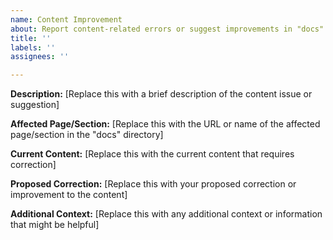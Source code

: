 ```yaml
---
name: Content Improvement
about: Report content-related errors or suggest improvements in "docs" directory
title: ''
labels: ''
assignees: ''

---
```


**Description:**
[Replace this with a brief description of the content issue or suggestion]

**Affected Page/Section:**
[Replace this with the URL or name of the affected page/section in the "docs" directory]

**Current Content:**
[Replace this with the current content that requires correction]

**Proposed Correction:**
[Replace this with your proposed correction or improvement to the content]

**Additional Context:**
[Replace this with any additional context or information that might be helpful]

